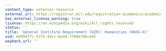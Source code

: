 ```yaml
---
content_type: external-resource
external_url: https://registrar.mit.edu/registration-academics/academic-requirements/hass-requirement
has_external_license_warning: true
license: https://en.wikipedia.org/wiki/All_rights_reserved
status: ''
title: 'General Institute Requirement (GIR): Humanities (HASS-H)'
uid: 6d95677c-5275-4dcc-be4d-7799e79bce85
wayback_url: ''
---
```

